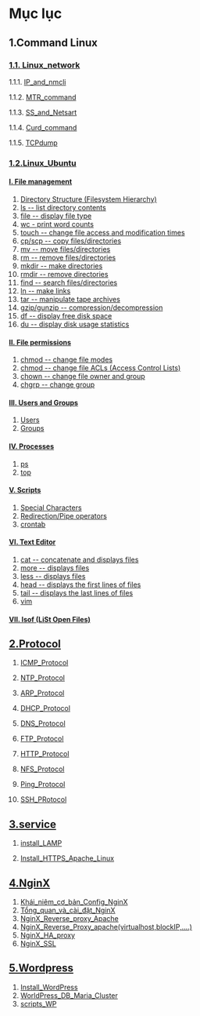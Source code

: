 # **Mục lục**

## <h2>1.Command Linux</h2>

### [1.1. Linux_network](./Linux_network/)

1.1.1. [IP_and_nmcli  ](./Linux_network/1.Ip%20and%20nmcli%20commands.md)

1.1.2. [MTR_command](./Linux_network/2.The%20mtr%20command.md)

1.1.3. [SS_and_Netsart](./Linux_network/3.SS%20and%20Netstat%20commands.md)

1.1.4. [Curd_command](./Linux_network/4.Curl%20command.md)

1.1.5. [TCPdump](./Linux_network/5.Tcpdump.md)

### [1.2.Linux_Ubuntu](./Linux_network/)
#### [I. File management](./1.File-management)
1. [Directory Structure (Filesystem Hierarchy)](/Linux_Ubuntu/1.File-management/1.Directory-Structure.md)
2. [ls -- list directory contents](./Linux_Ubuntu/1.File-management/2.ls.md)
3. [file -- display file type](./Linux_Ubuntu/1.File-management/3.file.md)
4. [wc - print word counts](./Linux_Ubuntu/1.File-management/4.wc.md)
5. [touch -- change file access and modification times](./Linux_Ubuntu/1.File-management/5.touch.md)
6. [cp/scp -- copy files/directories](./Linux_Ubuntu/1.File-management/6.cp-and-scp.md)
7. [mv -- move files/directories](./Linux_Ubuntu/1.File-management/7.mv.md)
8. [rm -- remove files/directories](./Linux_Ubuntu/1.File-management/8.rm.md)
9. [mkdir -- make directories](./Linux_Ubuntu/1.File-management/9.mkdir.md)
10. [rmdir -- remove directories](./Linux_Ubuntu/1.File-management/10.rmdir.md)
11. [find -- search files/directories](./Linux_Ubuntu/1.File-management/11.find.md)
12. [ln -- make links](./Linux_Ubuntu/1.File-management/12.ln.md)
13. [tar -- manipulate tape archives](./Linux_Ubuntu/1.File-management/13.tar.md)
14. [gzip/gunzip -- compression/decompression](./Linux_Ubuntu/1.File-management/14.gzip-and-gunzip.md)
15. [df -- display free disk space](./Linux_Ubuntu/1.File-management/15.df.md)
16. [du -- display disk usage statistics](./Linux_Ubuntu/1.File-management/16.du.md)
#### [II. File permissions](./Linux_Ubuntu/2.File-permissions)
1. [chmod -- change file modes](./Linux_Ubuntu/2.File-permissions/1.chmod.md)
2. [chmod -- change file ACLs (Access Control Lists)](./Linux_Ubuntu/2.File-permissions/2.chmod(ACLs).md)
3. [chown -- change file owner and group](./Linux_Ubuntu/2.File-permissions/3.chown.md)
4. [chgrp -- change group](./Linux_Ubuntu/2.File-permissions/4.chgrp.md)
#### [III. Users and Groups](./Linux_Ubuntu/3.Users-and-Groups)
1. [Users](./Linux_Ubuntu/3.Users-and-Groups/1.Users.md)
2. [Groups](./Linux_Ubuntu/3.Users-and-Groups/2.Groups.md)
#### [IV. Processes](./Linux_Ubuntu/4.Processes)
1. [ps](./Linux_Ubuntu/4.Processes/1.ps.md)
2. [top](./Linux_Ubuntu/4.Processes/2.top.md)
#### [V. Scripts](./Linux_Ubuntu/5.Scripts)
1. [Special Characters](./Linux_Ubuntu/5.Scripts/Special-Characters.md)
2. [Redirection/Pipe operators](./Linux_Ubuntu/5.Scripts/Redirection-or-Pipe-operators.md)
3. [crontab](./Linux_Ubuntu/5.Scripts/crontab.md)
#### [VI. Text Editor](./Linux_Ubuntu/6.Text-Editor)
1. [cat -- concatenate and displays files](./Linux_Ubuntu/6.Text-Editor/cat.md)
2. [more -- displays files](./Linux_Ubuntu/6.Text-Editor/more.md)
3. [less -- displays files](./Linux_Ubuntu/6.Text-Editor/less.md)
4. [head -- displays the first lines of files](./Linux_Ubuntu/6.Text-Editor/head.md)
5. [tail -- displays the last lines of files](./Linux_Ubuntu/6.Text-Editor/tail.md)
6. [vim](./6.Text-Editor/vim.md)
#### [VII. lsof (LiSt Open Files)](./Linux_Ubuntu/7.lsof(List-Open-Files).md)

## <h2>[2.Protocol](./LinuxBasic/Ghi_ch%C3%A9p_Protocol/)</h2>

1. [ICMP_Protocol](./LinuxBasic/Ghi_ch%C3%A9p_Protocol/Protocol%20ICMP.md)

2. [NTP_Protocol](./LinuxBasic/Ghi_ch%C3%A9p_Protocol/Protocol%20NTP.md)

3. [ARP_Protocol](./LinuxBasic/Ghi_ch%C3%A9p_Protocol/Protocol_ARP.md)

4. [DHCP_Protocol](./LinuxBasic/Ghi_ch%C3%A9p_Protocol/Protocol_DHCP.md)

5. [DNS_Protocol](./LinuxBasic/Ghi_ch%C3%A9p_Protocol/Protocol_DNS.md)

6. [FTP_Protocol](./LinuxBasic/Ghi_ch%C3%A9p_Protocol/Protocol_FTP.md)

7. [HTTP_Protocol](./LinuxBasic/Ghi_ch%C3%A9p_Protocol/Protocol_HTTP.md)

8. [NFS_Protocol](./LinuxBasic/Ghi_ch%C3%A9p_Protocol/Protocol_NFS.md)

9. [Ping_Protocol](./LinuxBasic/Ghi_ch%C3%A9p_Protocol/Protocol_Ping.md)

10. [SSH_PRotocol](./LinuxBasic/Ghi_ch%C3%A9p_Protocol/Protocol_SSH.md)

## <h2>[3.service](./LinuxBasic/Ghi_ch%C3%A9p_Apache/)

1. [install_LAMP](./LinuxBasic/Ghi_ch%C3%A9p_Apache/Install_LAMP.md)

2. [Install_HTTPS_Apache_Linux](./LinuxBasic/Ghi_ch%C3%A9p_Apache/Install_HTTPS_Apache_Linux.md)

## <h2>[4.NginX](./LinuxBasic/Ghi_ch%C3%A9p_NginX/)



1. [Khái_niêm_cơ_bản_Config_NginX](./LinuxBasic/Ghi_ch%C3%A9p_NginX/Kh%C3%A1i_ni%E1%BB%87m_c%C6%A1_b%E1%BA%A3n_Config_NginX.md)
2. [Tổng_quan_và_cài_đặt_NginX](./LinuxBasic/Ghi_chép_NginX/Setup_ngix_cơ_bản.md)
3. [NginX_Reverse_proxy_Apache](./LinuxBasic/Ghi_ch%C3%A9p_NginX/Nginx%20Reverse%20Proxy%20Apache.md)
4. [NginX_Reverse_Proxy_apache(virtualhost,blockIP,....)](./LinuxBasic/Ghi_ch%C3%A9p_NginX/Nginx-virtualhost-block-IP.md)
5. [NginX_HA_proxy](./LinuxBasic/Ghi_ch%C3%A9p_NginX/NginX_HA_Proxy.md)
6. [NginX_SSL](./LinuxBasic/Ghi_ch%C3%A9p_NginX/NginX_SSL.md)

## <h2>[5.Wordpress](./LinuxBasic/Ghi_ch%C3%A9p_WordPress/)

1. [Install_WordPress](./LinuxBasic/Ghi_ch%C3%A9p_WordPress/Install_WordPress.md)
2. [WorldPress_DB_Maria_Cluster](./LinuxBasic/Ghi_ch%C3%A9p_WordPress/WordPress%2BDB%20maria%20cluster.md)
3. [scripts_WP](./LinuxBasic/Ghi_chép_WordPress/)
